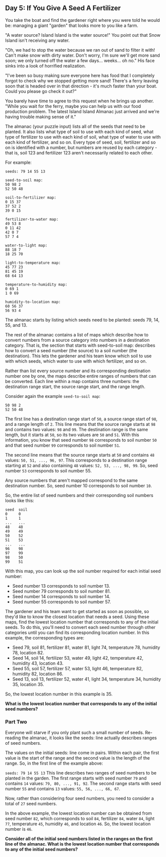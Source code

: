 ## Day 5: If You Give A Seed A Fertilizer
You take the boat and find the gardener right where you were told he would be: managing a giant "garden" that looks more to you like a farm.

"A water source? Island Island is the water source!" You point out that Snow Island isn't receiving any water.

"Oh, we had to stop the water because we ran out of sand to filter it with! Can't make snow with dirty water. Don't worry, I'm sure we'll get more sand soon; we only turned off the water a few days... weeks... oh no." His face sinks into a look of horrified realization.

"I've been so busy making sure everyone here has food that I completely forgot to check why we stopped getting more sand! There's a ferry leaving soon that is headed over in that direction - it's much faster than your boat. Could you please go check it out?"

You barely have time to agree to this request when he brings up another. "While you wait for the ferry, maybe you can help us with our food production problem. The latest Island Island Almanac just arrived and we're having trouble making sense of it."

The almanac (your puzzle input) lists all of the seeds that need to be planted. It also lists what type of soil to use with each kind of seed, what type of fertilizer to use with each kind of soil, what type of water to use with each kind of fertilizer, and so on. Every type of seed, soil, fertilizer and so on is identified with a number, but numbers are reused by each category - that is, soil 123 and fertilizer 123 aren't necessarily related to each other.

For example:
```
seeds: 79 14 55 13

seed-to-soil map:
50 98 2
52 50 48

soil-to-fertilizer map:
0 15 37
37 52 2
39 0 15

fertilizer-to-water map:
49 53 8
0 11 42
42 0 7
57 7 4

water-to-light map:
88 18 7
18 25 70

light-to-temperature map:
45 77 23
81 45 19
68 64 13

temperature-to-humidity map:
0 69 1
1 0 69

humidity-to-location map:
60 56 37
56 93 4
```

The almanac starts by listing which seeds need to be planted: seeds 79, 14, 55, and 13.

The rest of the almanac contains a list of maps which describe how to convert numbers from a source category into numbers in a destination category. That is, the section that starts with seed-to-soil map: describes how to convert a seed number (the source) to a soil number (the destination). This lets the gardener and his team know which soil to use with which seeds, which water to use with which fertilizer, and so on.

Rather than list every source number and its corresponding destination number one by one, the maps describe entire ranges of numbers that can be converted. Each line within a map contains three numbers: the destination range start, the source range start, and the range length.

Consider again the example ```seed-to-soil map```:
```
50 98 2
52 50 48
```
The first line has a destination range start of ```50```, a source range start of ```98```, and a range length of ```2```. This line means that the source range starts at ```98``` and contains two values: ```98``` and ```99```. The destination range is the same length, but it starts at ```50```, so its two values are ```50``` and ```51```. With this information, you know that seed number ```98``` corresponds to soil number ```50``` and that seed number ```99``` corresponds to soil number ```51```.

The second line means that the source range starts at ```50``` and contains ```48``` values: ```50, 51, ..., 96, 97```. This corresponds to a destination range starting at ```52``` and also containing ```48``` values: ```52, 53, ..., 98, 99```. So, seed number ```53``` corresponds to soil number 55.

Any source numbers that aren't mapped correspond to the same destination number. So, seed number 10 corresponds to soil number ```10```.

So, the entire list of seed numbers and their corresponding soil numbers looks like this:

```
seed  soil
0     0
1     1
...   ...
48    48
49    49
50    52
51    53
...   ...
96    98
97    99
98    50
99    51
```

With this map, you can look up the soil number required for each initial seed number:

* Seed number 13 corresponds to soil number 13.
* Seed number 79 corresponds to soil number 81.
* Seed number 14 corresponds to soil number 14.
* Seed number 55 corresponds to soil number 57.

The gardener and his team want to get started as soon as possible, so they'd like to know the closest location that needs a seed. Using these maps, find the lowest location number that corresponds to any of the initial seeds. To do this, you'll need to convert each seed number through other categories until you can find its corresponding location number. In this example, the corresponding types are:

* Seed 79, soil 81, fertilizer 81, water 81, light 74, temperature 78, humidity 78, location 82.
* Seed 14, soil 14, fertilizer 53, water 49, light 42, temperature 42, humidity 43, location 43.
* Seed 55, soil 57, fertilizer 57, water 53, light 46, temperature 82, humidity 82, location 86.
* Seed 13, soil 13, fertilizer 52, water 41, light 34, temperature 34, humidity 35, location 35.

So, the lowest location number in this example is 35.

**What is the lowest location number that corresponds to any of the initial seed numbers?**

### Part Two
Everyone will starve if you only plant such a small number of seeds. Re-reading the almanac, it looks like the seeds: line actually describes ranges of seed numbers.

The values on the initial seeds: line come in pairs. Within each pair, the first value is the start of the range and the second value is the length of the range. So, in the first line of the example above:

```seeds: 79 14 55 13```
This line describes two ranges of seed numbers to be planted in the garden. The first range starts with seed number ```79``` and contains ```14``` values: ```79, 80, ..., 91, 92```. The second range starts with seed number ```55``` and contains ```13``` values: ```55, 56, ..., 66, 67```.

Now, rather than considering four seed numbers, you need to consider a total of ```27``` seed numbers.

In the above example, the lowest location number can be obtained from seed number ```82```, which corresponds to soil ```84```, fertilizer ```84```, water ```84```, light ```77```, temperature ```45```, humidity ```46```, and location ```46```. So, the lowest location number is ```46```.

**Consider all of the initial seed numbers listed in the ranges on the first line of the almanac. What is the lowest location number that corresponds to any of the initial seed numbers?**